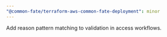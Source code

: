 ```yaml
---
"@common-fate/terraform-aws-common-fate-deployment": minor
---
```


Add reason pattern matching to validation in access workflows.

